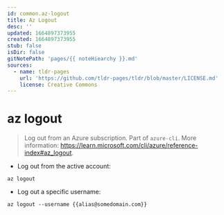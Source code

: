 ```yaml
---
id: common.az-logout
title: Az Logout
desc: ''
updated: 1664897373955
created: 1664897373955
stub: false
isDir: false
gitNotePath: 'pages/{{ noteHiearchy }}.md'
sources:
  - name: tldr-pages
    url: 'https://github.com/tldr-pages/tldr/blob/master/LICENSE.md'
    license: Creative Commons
---
```

# az logout

> Log out from an Azure subscription.
> Part of `azure-cli`.
> More information: <https://learn.microsoft.com/cli/azure/reference-index#az_logout>.

- Log out from the active account:

`az logout`

- Log out a specific username:

`az logout --username {{alias@somedomain.com}}`

